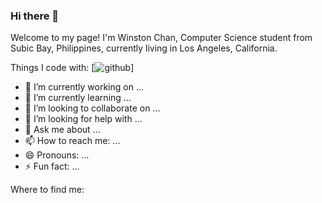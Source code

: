 ### Hi there 👋

Welcome to my page!
I'm Winston Chan, Computer Science student from Subic Bay, Philippines, currently living in Los Angeles, California.

Things I code with:
[![github](https://cloud.githubusercontent.com/assets/17016297/18839843/0e06a67a-83d2-11e6-993a-b35a182500e0.png)]

- 🔭 I’m currently working on ...
- 🌱 I’m currently learning ...
- 👯 I’m looking to collaborate on ...
- 🤔 I’m looking for help with ...
- 💬 Ask me about ...
- 📫 How to reach me: ...
- 😄 Pronouns: ...
- ⚡ Fun fact: ...

Where to find me:

[1]: https://www.linkedin.com/in/winstoncchan/
[2]: https://www.facebook.com/winston.chan.10/

